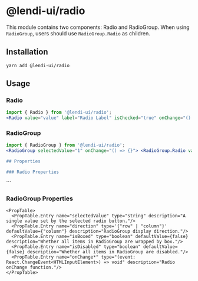# @lendi-ui/radio

This module contains two components: Radio and RadioGroup. When using `RadioGroup`, users should use `RadioGroup.Radio` as children.

## Installation

`yarn add @lendi-ui/radio`

## Usage

### Radio

```jsx
import { Radio } from '@lendi-ui/radio';
<Radio value="value" label="Radio Label" isChecked="true" onChange="() => {}" />;
```

### RadioGroup

````jsx
import { RadioGroup } from '@lendi-ui/radio';
<RadioGroup selectedValue="1" onChange="() => {}"> <RadioGroup.Radio value="value 1" label="Radio 1" isChecked="true" onChange="() => {}" /> <RadioGroup.Radio value="value 2" label="Radio 2" isChecked="true" onChange="() => {}" /> </RadioGroup>; ```

## Properties

### Radio Properties
````

<PropTable>
  <PropTable.Entry name="value" type="string" description="Radio value."/>
  <PropTable.Entry name="label" type="string" description="Radio display value."/> <PropTable.Entry name="isChecked" type="boolean" description="Whether the Radio is checked or not."/>
  <PropTable.Entry name="isDisabled" type="boolean" description="Whether the Radio is checked or not."/>
  <PropTable.Entry name="isBoxed" type="boolean" description="Whether the Radio is checked or not."/>
  <PropTable.Entry name="className" defaultValue=""type="boolean" description="Whether the Radio is checked or not."/>
  <PropTable.Entry name="onChange" type="boolean" description="Whether the Radio is checked or not."/>
</PropTable>
```

### RadioGroup Properties

```
<PropTable>
  <PropTable.Entry name="selectedValue" type="string" description="A single value set by the selected radio button."/>
  <PropTable.Entry name="direction" type='{"row" | "column"}' defaultValue={"column"} description="RadioGroup display direction."/>
  <PropTable.Entry name="isBoxed" type="boolean" defaultValue={false} description="Whether all items in RadioGroup are wrapped by box."/>
  <PropTable.Entry name="isDisabled" type="boolean" defaultValue={false} description="Whether all items in RadioGroup are disabled."/>
  <PropTable.Entry name="onChange*" type="(event: React.ChangeEvent<HTMLInputElement>) => void" description="Radio onChange function."/>
</PropTable>
```

